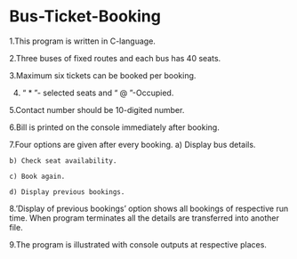 # Bus-Ticket-Booking
1.This program is written in C-language.

2.Three buses of fixed routes and each bus has 40 seats.

3.Maximum six tickets can be booked per booking.

4. “ * ”- selected seats and “ @ ”-Occupied.

5.Contact number should be 10-digited number.

6.Bill is printed on the console immediately after booking.

7.Four options are given after every booking.
	a) Display bus details.
	
	b) Check seat availability.
	
	c) Book again.
	
	d) Display previous bookings.

8.’Display of previous bookings’ option shows all bookings of respective run time. When program terminates all the details are transferred into another file.

9.The program is illustrated with console outputs at respective places.
